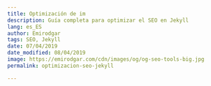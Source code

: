 ```yaml
---
title: Optimización de im
description: Guía completa para optimizar el SEO en Jekyll
lang: es_ES
author: Emirodgar
tags: SEO, Jekyll
date: 07/04/2019
date_modified: 08/04/2019
image: https://emirodgar.com/cdn/images/og/og-seo-tools-big.jpg
permalink: optimizacion-seo-jekyll

---
```

<!--stackedit_data:
eyJoaXN0b3J5IjpbNTkxNDk0OTk0XX0=
-->